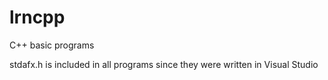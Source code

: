 # lrncpp
C++ basic programs

stdafx.h is included in all programs since they were written in Visual Studio
